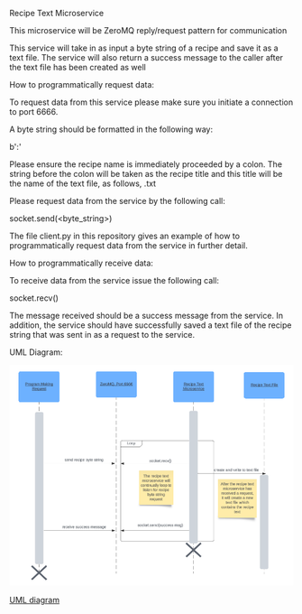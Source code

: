 Recipe Text Microservice

This microservice will be ZeroMQ reply/request pattern for communication

This service will take in as input a byte string of a recipe and save it as a text file.
The service will also return a success message to the caller after the text
file has been created as well

How to programmatically request data:

To request data from this service please make sure you initiate a connection to
port 6666.

A byte string should be formatted in the following way:

b'<recipe name>:<the rest of the recipe string>'

Please ensure the recipe name is immediately proceeded by a colon. The string
before the colon will be taken as the recipe title and this title will
be the name of the text file, as follows, <recipe name>.txt

Please request data from the service by the following call:

socket.send(<byte_string>)

The file client.py in this repository gives an example of how to 
programmatically request data from the service in further detail.

How to programmatically receive data:

To receive data from the service issue the following call:

socket.recv()

The message received should be a success message from the service. In addition, 
the service should have successfully saved a text file of the recipe string 
that was sent in as a request to the service.


UML Diagram:

<p align="center">
    <img src="./diagram.png">
</p>

[UML diagram](./diagram.png)





